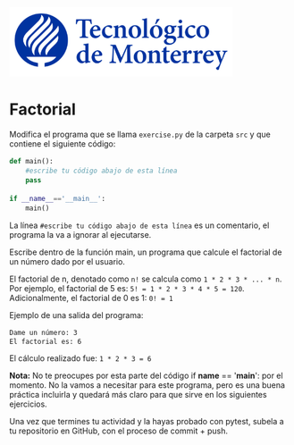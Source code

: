 ![Tec de Monterrey](../../images/logotecmty.png)
# Factorial

Modifica el programa que se llama `exercise.py` de la carpeta `src` y que contiene el siguiente código:

```python
def main():
    #escribe tu código abajo de esta línea
    pass

if __name__=='__main__':
    main()
```

La línea `#escribe tu código abajo de esta línea` es un comentario, el programa la va a ignorar al ejecutarse.

Escribe dentro de la función main, un programa que calcule el factorial de un número dado por el usuario.

El factorial de n, denotado como  `n!` se calcula como `1 * 2 * 3 * ... * n`. Por ejemplo, el factorial de 5 es: `5! = 1 * 2 * 3 * 4 * 5 = 120`. Adicionalmente, el factorial de 0 es 1: `0! = 1`

Ejemplo de una salida del programa:

```
Dame un número: 3
El factorial es: 6
```

El cálculo realizado fue: `1 * 2 * 3 = 6`

**Nota:** No te preocupes por esta parte del código if __name__ == '__main__': por el momento. No la vamos a necesitar para este programa, pero es una buena práctica incluirla y quedará más claro para que sirve en los siguientes ejercicios.

Una vez que termines tu actividad y la hayas probado con pytest, subela a tu repositorio en GitHub, con el proceso de commit + push.